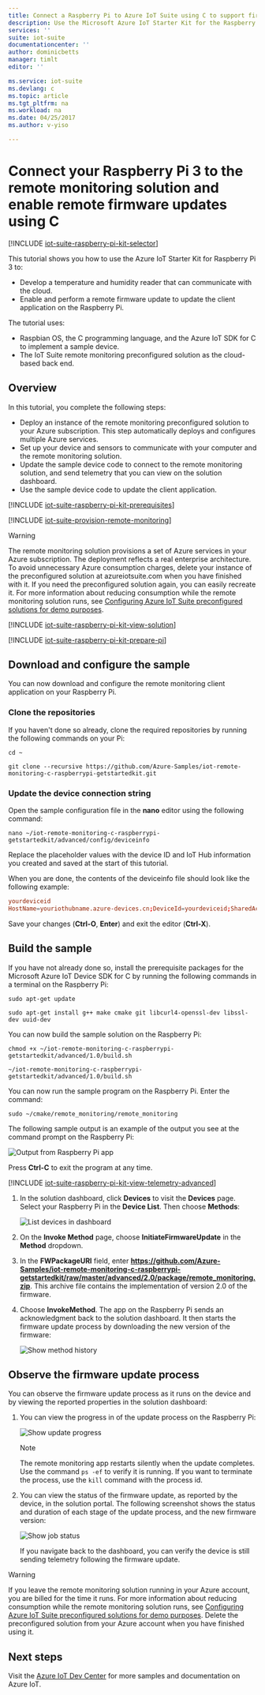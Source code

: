 ```yaml
---
title: Connect a Raspberry Pi to Azure IoT Suite using C to support firmware updates | Azure
description: Use the Microsoft Azure IoT Starter Kit for the Raspberry Pi 3 and Azure IoT Suite. Use C to connect your Raspberry Pi to the remote monitoring solution, send telemetry from sensors to the cloud, and perform a remote firmware update.
services: ''
suite: iot-suite
documentationcenter: ''
author: dominicbetts
manager: timlt
editor: ''

ms.service: iot-suite
ms.devlang: c
ms.topic: article
ms.tgt_pltfrm: na
ms.workload: na
ms.date: 04/25/2017
ms.author: v-yiso

---
```

# Connect your Raspberry Pi 3 to the remote monitoring solution and enable remote firmware updates using C

[!INCLUDE [iot-suite-raspberry-pi-kit-selector](../../includes/iot-suite-raspberry-pi-kit-selector.md)]

This tutorial shows you how to use the Azure IoT Starter Kit for Raspberry Pi 3 to:

* Develop a temperature and humidity reader that can communicate with the cloud.
* Enable and perform a remote firmware update to update the client application on the Raspberry Pi.

The tutorial uses:

- Raspbian OS, the C programming language, and the Azure IoT SDK for C to implement a sample device.
- The IoT Suite remote monitoring preconfigured solution as the cloud-based back end.

## Overview

In this tutorial, you complete the following steps:

- Deploy an instance of the remote monitoring preconfigured solution to your Azure subscription. This step automatically deploys and configures multiple Azure services.
- Set up your device and sensors to communicate with your computer and the remote monitoring solution.
- Update the sample device code to connect to the remote monitoring solution, and send telemetry that you can view on the solution dashboard.
- Use the sample device code to update the client application.

[!INCLUDE [iot-suite-raspberry-pi-kit-prerequisites](../../includes/iot-suite-raspberry-pi-kit-prerequisites.md)]

[!INCLUDE [iot-suite-provision-remote-monitoring](../../includes/iot-suite-provision-remote-monitoring.md)]

> [!WARNING]
> The remote monitoring solution provisions a set of Azure services in your Azure subscription. The deployment reflects a real enterprise architecture. To avoid unnecessary Azure consumption charges, delete your instance of the preconfigured solution at azureiotsuite.com when you have finished with it. If you need the preconfigured solution again, you can easily recreate it. For more information about reducing consumption while the remote monitoring solution runs, see [Configuring Azure IoT Suite preconfigured solutions for demo purposes][lnk-demo-config].

[!INCLUDE [iot-suite-raspberry-pi-kit-view-solution](../../includes/iot-suite-raspberry-pi-kit-view-solution.md)]

[!INCLUDE [iot-suite-raspberry-pi-kit-prepare-pi](../../includes/iot-suite-raspberry-pi-kit-prepare-pi.md)]

## Download and configure the sample

You can now download and configure the remote monitoring client application on your Raspberry Pi.

### Clone the repositories

If you haven't done so already, clone the required repositories by running the following commands on your Pi:

`cd ~`

`git clone --recursive https://github.com/Azure-Samples/iot-remote-monitoring-c-raspberrypi-getstartedkit.git`

### Update the device connection string

Open the sample configuration file in the **nano** editor using the following command:

`nano ~/iot-remote-monitoring-c-raspberrypi-getstartedkit/advanced/config/deviceinfo`

Replace the placeholder values with the device ID and IoT Hub information you created and saved at the start of this tutorial.

When you are done, the contents of the deviceinfo file should look like the following example:

```conf
yourdeviceid
HostName=youriothubname.azure-devices.cn;DeviceId=yourdeviceid;SharedAccessKey=yourdevicekey
```

Save your changes (**Ctrl-O**, **Enter**) and exit the editor (**Ctrl-X**).

## Build the sample

If you have not already done so, install the prerequisite packages for the Microsoft Azure IoT Device SDK for C by running the following commands in a terminal on the Raspberry Pi:

`sudo apt-get update`

`sudo apt-get install g++ make cmake git libcurl4-openssl-dev libssl-dev uuid-dev`

You can now build the sample solution on the Raspberry Pi:

`chmod +x ~/iot-remote-monitoring-c-raspberrypi-getstartedkit/advanced/1.0/build.sh`

`~/iot-remote-monitoring-c-raspberrypi-getstartedkit/advanced/1.0/build.sh`

You can now run the sample program on the Raspberry Pi. Enter the command:

  `sudo ~/cmake/remote_monitoring/remote_monitoring`

The following sample output is an example of the output you see at the command prompt on the Raspberry Pi:

![Output from Raspberry Pi app][img-raspberry-output]

Press **Ctrl-C** to exit the program at any time.

[!INCLUDE [iot-suite-raspberry-pi-kit-view-telemetry-advanced](../../includes/iot-suite-raspberry-pi-kit-view-telemetry-advanced.md)]

1. In the solution dashboard, click **Devices** to visit the **Devices** page. Select your Raspberry Pi in the **Device List**. Then choose **Methods**:

    ![List devices in dashboard][img-list-devices]

1. On the **Invoke Method** page, choose **InitiateFirmwareUpdate** in the **Method** dropdown.

1. In the **FWPackageURI** field, enter **https://github.com/Azure-Samples/iot-remote-monitoring-c-raspberrypi-getstartedkit/raw/master/advanced/2.0/package/remote_monitoring.zip**. This archive file contains the implementation of version 2.0 of the firmware.

1. Choose **InvokeMethod**. The app on the Raspberry Pi sends an acknowledgment back to the solution dashboard. It then starts the firmware update process by downloading the new version of the firmware:

    ![Show method history][img-method-history]

## Observe the firmware update process

You can observe the firmware update process as it runs on the device and by viewing the reported properties in the solution dashboard:

1. You can view the progress in of the update process on the Raspberry Pi:

    ![Show update progress][img-update-progress]

    > [!NOTE]
    > The remote monitoring app restarts silently when the update completes. Use the command `ps -ef` to verify it is running. If you want to terminate the process, use the `kill` command with the process id.

1. You can view the status of the firmware update, as reported by the device, in the solution portal. The following screenshot shows the status and duration of each stage of the update process, and the new firmware version:

    ![Show job status][img-job-status]

    If you navigate back to the dashboard, you can verify the device is still sending telemetry following the firmware update.

> [!WARNING]
> If you leave the remote monitoring solution running in your Azure account, you are billed for the time it runs. For more information about reducing consumption while the remote monitoring solution runs, see [Configuring Azure IoT Suite preconfigured solutions for demo purposes][lnk-demo-config]. Delete the preconfigured solution from your Azure account when you have finished using it.

## Next steps

Visit the [Azure IoT Dev Center](https://www.azure.cn/develop/iot/) for more samples and documentation on Azure IoT.


[img-raspberry-output]: ./media/iot-suite-raspberry-pi-kit-c-get-started-advanced/app-output.png
[img-update-progress]: ./media/iot-suite-raspberry-pi-kit-c-get-started-advanced/updateprogress.png
[img-job-status]: ./media/iot-suite-raspberry-pi-kit-c-get-started-advanced/jobstatus.png
[img-list-devices]: ./media/iot-suite-raspberry-pi-kit-c-get-started-advanced/listdevices.png
[img-method-history]: ./media/iot-suite-raspberry-pi-kit-c-get-started-advanced/methodhistory.png

[lnk-demo-config]: https://github.com/Azure/azure-iot-remote-monitoring/blob/master/Docs/configure-preconfigured-demo.md